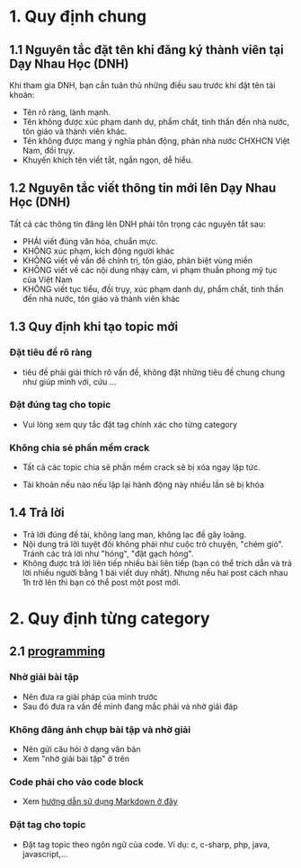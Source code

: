# 1. Quy định chung

## 1.1 Nguyên tắc đặt tên khi đăng ký thành viên tại Dạy Nhau Học (DNH)

Khi tham gia DNH, bạn cần tuân thủ những điều sau trước khi đặt tên tài khoản:

- Tên rõ ràng, lành mạnh.
- Tên không được xúc phạm danh dự, phẩm chất, tinh thần đến nhà nước, tôn giáo và thành viên khác.
- Tên không được mang ý nghĩa phản động, phản nhà nước CHXHCN Việt Nam, đồi trụy.
- Khuyến khích tên viết tắt, ngắn ngọn, dễ hiểu.

## 1.2 Nguyên tắc viết thông tin mới lên Dạy Nhau Học (DNH)

Tất cả các thông tin đăng lên DNH phải tôn trọng các nguyên tắt sau:

- PHẢI viết đúng văn hóa, chuẩn mực.
- KHÔNG xúc phạm, kích động người khác
- KHÔNG viết về vấn đề chính trị, tôn giáo, phân biệt vùng miền
- KHÔNG viết về các nội dung nhạy cảm, vi phạm thuần phong mỹ tục của Việt Nam
- KHÔNG viết tục tiểu, đồi trụy, xúc phạm danh dự, phẩm chất, tinh thần đến nhà nước, tôn giáo và thành viên khác

## 1.3 Quy định khi tạo topic mới

### Đặt tiêu đề rõ ràng 
- tiêu đề phải giải thích rõ vấn đề, không đặt những tiêu đề chung chung như giúp mình với, cứu ...

### Đặt đúng tag cho topic
- Vui lòng xem quy tắc đặt tag chính xác cho từng category

### Không chia sẻ phần mềm crack
- Tất cả các topic chia sẽ phần mềm crack sẽ bị xóa ngay lập tức.

- Tài khoản nếu nào nếu lặp lại hành động này nhiều lần sẽ bị khóa

## 1.4 Trả lời

- Trả lời đúng đề tài, không lang man, không lạc đề gây loãng.
- Nội dung trả lời tuyệt đối không phải như cuộc trò chuyện, "chém gió". Tránh các trả lời như "hóng", "đặt gạch hóng".
- Không được trả lời liên tiếp nhiều bài liên tiếp (bạn có thể trích dẫn và trả lời nhiều người bằng 1 bài viết duy nhất). Nhưng nếu hai post cách nhau 1h trở lên thì bạn có thể post một post mới.

# 2. Quy định từng category

## 2.1 [programming](http://daynhauhoc.com/c/programming)

### Nhờ giải bài tập
- Nên đưa ra giải pháp của mình trước
- Sau đó đưa ra vấn đề mình đang mắc phải và nhờ giải đáp

### Không đăng ảnh chụp bài tập và nhờ giải
- Nên gửi câu hỏi ở dạng văn bản
- Xem "nhờ giải bài tập" ở trên

### Code phải cho vào code block
- Xem [hướng dẫn sử dụng Markdown ở đây](http://daynhauhoc.com/t/cach-post-code-dung-markdown-trong-category-programming/112)

### Đặt tag cho topic
- Đặt tag topic theo ngôn ngữ của code. Ví dụ: c, c-sharp, php, java, javascript,...
